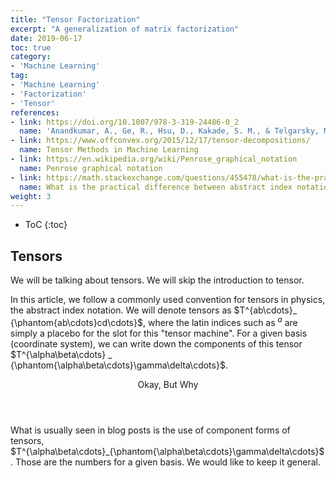 ```yaml
---
title: "Tensor Factorization"
excerpt: "A generalization of matrix factorization"
date: 2019-06-17
toc: true
category:
- 'Machine Learning'
tag:
- 'Machine Learning'
- 'Factorization'
- 'Tensor'
references:
- link: https://doi.org/10.1007/978-3-319-24486-0_2
  name: 'Anandkumar, A., Ge, R., Hsu, D., Kakade, S. M., & Telgarsky, M. (2012). Tensor decompositions for learning latent variable models. Journal of Machine Learning Research, 15(1), 2773–2832.'
- link: https://www.offconvex.org/2015/12/17/tensor-decompositions/
  name: Tensor Methods in Machine Learning
- link: https://en.wikipedia.org/wiki/Penrose_graphical_notation
  name: Penrose graphical notation
- link: https://math.stackexchange.com/questions/455478/what-is-the-practical-difference-between-abstract-index-notation-and-ordinary
  name: What is the practical difference between abstract index notation and “ordinary” index notation
weight: 3
---
```


* ToC
{:toc}

## Tensors

We will be talking about tensors. We will skip the introduction to tensor.

In this article, we follow a commonly used convention for tensors in physics, the abstract index notation. We will denote tensors as $T^{ab\cdots}_ {\phantom{ab\cdots}cd\cdots}$, where the latin indices such as $^{a}$ are simply a placebo for the slot for this "tensor machine". For a given basis (coordinate system), we can write down the components of this tensor $T^{\alpha\beta\cdots} _ {\phantom{\alpha\beta\cdots}\gamma\delta\cdots}$.

<div class="card">
<header class="card-header">
<p class="card-header-title card-toggle">Okay, But Why</p>
</header>
<div class="card-content is-hidden">
<div class="content">
What is usually seen in blog posts is the use of component forms of tensors, $T^{\alpha\beta\cdots}_{\phantom{\alpha\beta\cdots}\gamma\delta\cdots}$. Those are the numbers for a given basis. We would like to keep it general.
</div>
</div>
</div>

